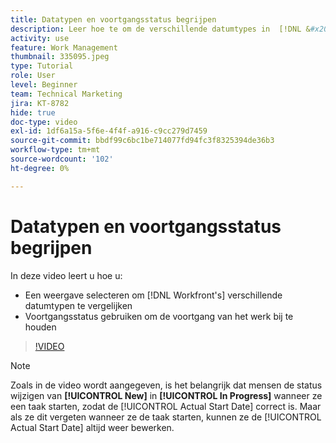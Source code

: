 ```yaml
---
title: Datatypen en voortgangsstatus begrijpen
description: Leer hoe te om de verschillende datumtypes in  [!DNL &#x200B; Workfront]  te bekijken en vooruitgangsstatus te gebruiken om u te helpen werkvooruitgang volgen.
activity: use
feature: Work Management
thumbnail: 335095.jpeg
type: Tutorial
role: User
level: Beginner
team: Technical Marketing
jira: KT-8782
hide: true
doc-type: video
exl-id: 1df6a15a-5f6e-4f4f-a916-c9cc279d7459
source-git-commit: bbdf99c6bc1be714077fd94fc3f8325394de36b3
workflow-type: tm+mt
source-wordcount: '102'
ht-degree: 0%

---
```


# Datatypen en voortgangsstatus begrijpen

In deze video leert u hoe u:

* Een weergave selecteren om [!DNL Workfront's] verschillende datumtypen te vergelijken
* Voortgangsstatus gebruiken om de voortgang van het werk bij te houden

>[!VIDEO](https://video.tv.adobe.com/v/335095/?quality=12&learn=on&enablevpops=1)

>[!NOTE]
>
>Zoals in de video wordt aangegeven, is het belangrijk dat mensen de status wijzigen van **[!UICONTROL New]** in **[!UICONTROL In Progress]** wanneer ze een taak starten, zodat de [!UICONTROL Actual Start Date] correct is. Maar als ze dit vergeten wanneer ze de taak starten, kunnen ze de [!UICONTROL Actual Start Date] altijd weer bewerken.


<!--
Task progress status overview
Definitions for the project, task, and issue dates within Workfront
Project timelines
-->
